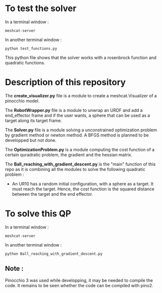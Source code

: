 # To test the solver

In a terminal window : 

```
meshcat-server 
```

In another terminal window : 

``` 
python test_functions.py 
``` 

This python file shows that the solver works with a rosenbrock function and quadratic functions. 

# Description of this repository

The **create_visualizer.py** file is a module to create a meshcat.Visualizer of a pinocchio model.

The **RobotWrapper.py** file is a module to unwrap an URDF and add a end_effector frame and if the user wants, a sphere that can be used as a target along its target frame.

The **Solver.py** file is a module solving a unconstrained optimization problem by gradient method or newton method. A BFGS method is planned to be developped but not done. 

The **OptimizationProblem.py** is a module computing the cost function of a certain quradratic problem, the gradient and the hessian matrix. 

The **Ball_reaching_with_gradient_descent.py** is the "main" function of this repo as it is combining all the modules to solve the following quadratic problem : 

- An UR10 has a random initial configuration, with a sphere as a target. It must reach the target. Hence, the cost function is the squared distance between the target and the end effector.


# To solve this QP


In a terminal window : 

```
meshcat-server 
```

In another terminal window : 

``` 
python Ball_reaching_with_gradient_descent.py 
``` 

## Note :
Pinocchio 3 was used while developping, it may be needed to compile the code. It remains to be seen whether the code can be compiled with pino2.
